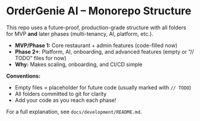 # OrderGenie AI – Monorepo Structure

This repo uses a future-proof, production-grade structure with all folders for MVP **and** later phases (multi-tenancy, AI, platform, etc.).

- **MVP/Phase 1:** Core restaurant + admin features (code-filled now)
- **Phase 2+**: Platform, AI, onboarding, and advanced features (empty or “// TODO” files for now)
- **Why:** Makes scaling, onboarding, and CI/CD simple

**Conventions:**
- Empty files = placeholder for future code (usually marked with `// TODO`)
- All folders committed to git for clarity
- Add your code as you reach each phase!

For a full explanation, see `docs/development/README.md`.

